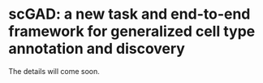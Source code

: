 # scGAD: a new task and end-to-end framework for generalized cell type annotation and discovery
The details will come soon.
